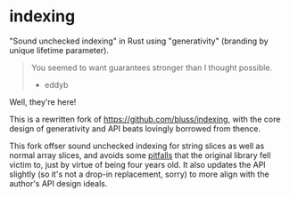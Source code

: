 # indexing

"Sound unchecked indexing" in Rust using "generativity"
(branding by unique lifetime parameter).

> You seemed to want guarantees stronger than I thought possible.
> - eddyb

Well, they're here!

This is a rewritten fork of https://github.com/bluss/indexing, with the
core design of generativity and API beats lovingly borrowed from thence.

This fork offser sound unchecked indexing for string slices as well as
normal array slices, and avoids some [pitfalls][bluss/indexing#11] that
the original library fell victim to, just by virtue of being four years
old. It also updates the API slightly (so it's not a drop-in replacement,
sorry) to more align with the author's API design ideals.

  [bluss/indexing#11]: <https://github.com/bluss/indexing/issues/11>
